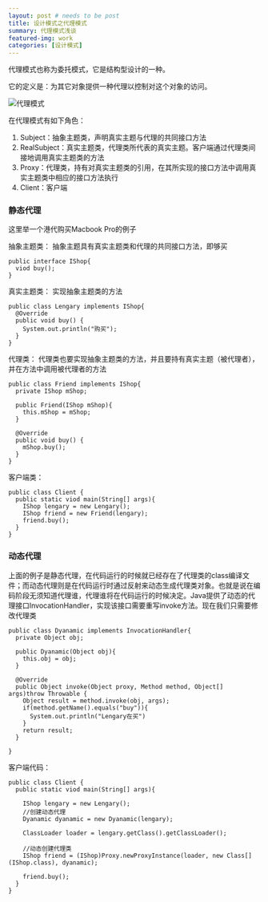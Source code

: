 ```yaml
---
layout: post # needs to be post
title: 设计模式之代理模式
summary: 代理模式浅谈
featured-img: work
categories: [设计模式]
---
```

代理模式也称为委托模式，它是结构型设计的一种。

它的定义是：为其它对象提供一种代理以控制对这个对象的访问。

![代理模式](https://i.loli.net/2019/01/09/5c3592fa68628.pngg)

在代理模式有如下角色：
1. Subject：抽象主题类，声明真实主题与代理的共同接口方法
2. RealSubject：真实主题类，代理类所代表的真实主题。客户端通过代理类间接地调用真实主题类的方法
3. Proxy：代理类，持有对真实主题类的引用，在其所实现的接口方法中调用真实主题类中相应的接口方法执行
4. Client：客户端

### 静态代理
这里举一个港代购买Macbook Pro的例子

抽象主题类：
抽象主题具有真实主题类和代理的共同接口方法，即够买
```
public interface IShop{
  viod buy();
}
```

真实主题类：
实现抽象主题类的方法
```
public class Lengary implements IShop{
  @Override
  public void buy() {
    System.out.println("购买");
  }
}
```
代理类：
代理类也要实现抽象主题类的方法，并且要持有真实主题（被代理者），并在方法中调用被代理者的方法
```
public class Friend implements IShop{
  private IShop mShop;

  public Friend(IShop mShop){
    this.mShop = mShop;
  }

  @Override
  public void buy() {
    mShop.buy();
  }
}
```
客户端类：
```
public class Client {
  public static viod main(String[] args){
    IShop lengary = new Lengary();
    IShop friend = new Friend(lengary);
    friend.buy();
  }
}
```

### 动态代理
上面的例子是静态代理，在代码运行的时候就已经存在了代理类的class编译文件；而动态代理则是在代码运行时通过反射来动态生成代理类对象。也就是说在编码阶段无须知道代理谁，代理谁将在代码运行的时候决定。Java提供了动态的代理接口InvocationHandler，实现该接口需要重写invoke方法。现在我们只需要修改代理类
```
public class Dyanamic implements InvocationHandler{
  private Object obj;

  public Dyanamic(Object obj){
    this.obj = obj;
  }

  @Override
  public Object invoke(Object proxy, Method method, Object[] args)throw Throwable {
    Object result = method.invoke(obj, args);
    if(method.getName().equals("buy")){
      System.out.println("Lengary在买")
    }
    return result;
  }

}
```
客户端代码：
```
public class Client {
  public static viod main(String[] args){

    IShop lengary = new Lengary();
    //创建动态代理
    Dyanamic dyanamic = new Dyanamic(lengary);

    ClassLoader loader = lengary.getClass().getClassLoader();

    //动态创建代理类
    IShop friend = (IShop)Proxy.newProxyInstance(loader, new Class[](IShop.class), dyanamic);

    friend.buy();
  }
}
```
